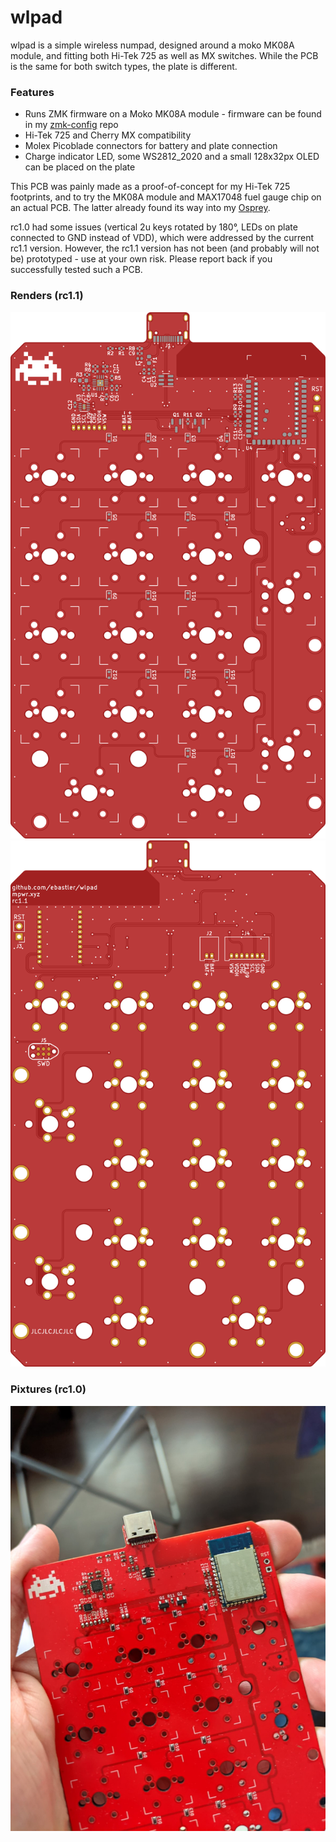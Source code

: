 # wlpad
wlpad is a simple wireless numpad, designed around a moko MK08A module, and fitting both Hi-Tek 725 as well as MX switches. While the PCB is the same for both switch types, the plate is different.

### Features
* Runs ZMK firmware on a Moko MK08A module - firmware can be found in my [zmk-config](https://github.com/ebastler/zmk-config) repo
* Hi-Tek 725 and Cherry MX compatibility
* Molex Picoblade connectors for battery and plate connection
* Charge indicator LED, some WS2812_2020 and a small 128x32px OLED can be placed on the plate

This PCB was painly made as a proof-of-concept for my Hi-Tek 725 footprints, and to try the MK08A module and MAX17048 fuel gauge chip on an actual PCB. The latter already found its way into my [Osprey](https://github.com/ebastler/osprey). 

rc1.0 had some issues (vertical 2u keys rotated by 180°, LEDs on plate connected to GND instead of VDD), which were addressed by the current rc1.1 version. However, the rc1.1 version has not been (and probably will not be) prototyped - use at your own risk. Please report back if you successfully tested such a PCB.

### Renders (rc1.1)
![topside](wlpad/fab/wlpad-.top.png) ![botside](wlpad/fab/wlpad-.bottom.png)

### Pixtures (rc1.0)
![botside](img/wlpad_top.jpg)
